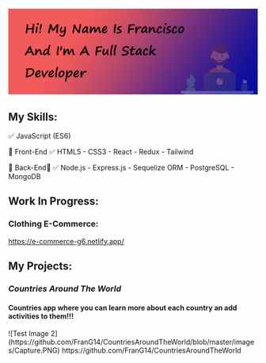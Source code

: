![Test Image 1](https://github.com/FranG14/FranG14/blob/main/Images/Banner.jpg)

## My Skills:  
✅ JavaScript (ES6)

🔶 Front-End ✅ HTML5 - CSS3 - React - Redux - Tailwind

🔶 Back-End🔩 ✅ Node.js - Express.js - Sequelize ORM - PostgreSQL - MongoDB

## Work In Progress:
### Clothing E-Commerce:

https://e-commerce-g6.netlify.app/

## My Projects:
### *Countries Around The World*

<h4>Countries app where you can learn more about each country an add activities to them!!!</h4>
![Test Image 2](https://github.com/FranG14/CountriesAroundTheWorld/blob/master/images/Capture.PNG)
https://github.com/FranG14/CountriesAroundTheWorld



<!--
**FranG14/FranG14** is a ✨ _special_ ✨ repository because its `README.md` (this file) appears on your GitHub profile.

Here are some ideas to get you started:

- 🔭 I’m currently working on ...
- 🌱 I’m currently learning ...
- 👯 I’m looking to collaborate on ...
- 🤔 I’m looking for help with ...
- 💬 Ask me about ...
- 📫 How to reach me: ...
- 😄 Pronouns: ...
- ⚡ Fun fact: ...
-->
